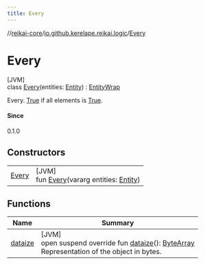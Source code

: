 ```yaml
---
title: Every
---
```

//[reikai-core](../../../index.html)/[io.github.kerelape.reikai.logic](../index.html)/[Every](index.html)



# Every



[JVM]\
class [Every](index.html)(entities: [Entity](../../io.github.kerelape.reikai/-entity/index.html)) : [EntityWrap](../../io.github.kerelape.reikai/-entity-wrap/index.html)

Every. [True](../-true/index.html) if all elements is [True](../-true/index.html).



#### Since



0.1.0



## Constructors


| | |
|---|---|
| [Every](-every.html) | [JVM]<br>fun [Every](-every.html)(vararg entities: [Entity](../../io.github.kerelape.reikai/-entity/index.html)) |


## Functions


| Name | Summary |
|---|---|
| [dataize](../../io.github.kerelape.reikai/-entity/dataize.html) | [JVM]<br>open suspend override fun [dataize](../../io.github.kerelape.reikai/-entity/dataize.html)(): [ByteArray](https://kotlinlang.org/api/latest/jvm/stdlib/kotlin/-byte-array/index.html)<br>Representation of the object in bytes. |

